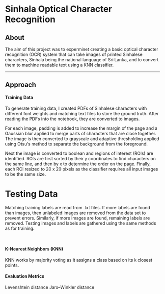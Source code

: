 # Sinhala Optical Character Recognition

## About
The aim of this project was to experminet creating a basic optical character recognition (OCR) system that can take images of printed Sinhalese characters, Sinhala being the national language of Sri Lanka, and to convert them to machine readable text using a KNN classifier.

---

## Approach
#### Training Data
To generate training data, I created PDFs of Sinhalese characters with different font weights and matching text files to store the ground truth. After reading the PDFs into the notebook, they are converted to images.

For each image, padding is added to increase the margin of the page and a Gaussian blur applied to merge parts of characters that are close together. The image is then converted to grayscale and adaptive thresholding applied using Otsu's method to separate the background from the foreground.

Next the image is converted to boolean and regions of interest (ROIs) are identified. ROIs are first sorted by their y coordinates to find characters on the same line, and then by x to determine the order on the page. Finally, each ROI resized to 20 x 20 pixels as the classifier requires all input images to be the same size.

# Testing Data
Matching training labels are read from .txt files. If more labels are found than images, then unlabeled images are removed from the 
data set to prevent errors. Similarly, if more images are found, 
remaining labels are removed. Testing images and labels are gathered
using the same methods as for training.

<br>

#### K-Nearest Neighbors (KNN)
KNN works by majority voting as it assigns a class based on its k closest points.

#### Evaluation Metrics
Levenshtein distance
Jaro–Winkler distance
